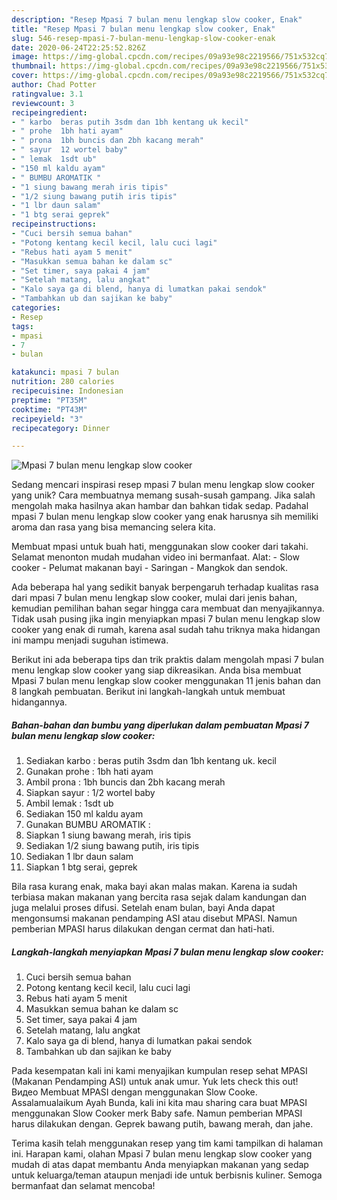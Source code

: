```yaml
---
description: "Resep Mpasi 7 bulan menu lengkap slow cooker, Enak"
title: "Resep Mpasi 7 bulan menu lengkap slow cooker, Enak"
slug: 546-resep-mpasi-7-bulan-menu-lengkap-slow-cooker-enak
date: 2020-06-24T22:25:52.826Z
image: https://img-global.cpcdn.com/recipes/09a93e98c2219566/751x532cq70/mpasi-7-bulan-menu-lengkap-slow-cooker-foto-resep-utama.jpg
thumbnail: https://img-global.cpcdn.com/recipes/09a93e98c2219566/751x532cq70/mpasi-7-bulan-menu-lengkap-slow-cooker-foto-resep-utama.jpg
cover: https://img-global.cpcdn.com/recipes/09a93e98c2219566/751x532cq70/mpasi-7-bulan-menu-lengkap-slow-cooker-foto-resep-utama.jpg
author: Chad Potter
ratingvalue: 3.1
reviewcount: 3
recipeingredient:
- " karbo  beras putih 3sdm dan 1bh kentang uk kecil"
- " prohe  1bh hati ayam"
- " prona  1bh buncis dan 2bh kacang merah"
- " sayur  12 wortel baby"
- " lemak  1sdt ub"
- "150 ml kaldu ayam"
- " BUMBU AROMATIK "
- "1 siung bawang merah iris tipis"
- "1/2 siung bawang putih iris tipis"
- "1 lbr daun salam"
- "1 btg serai geprek"
recipeinstructions:
- "Cuci bersih semua bahan"
- "Potong kentang kecil kecil, lalu cuci lagi"
- "Rebus hati ayam 5 menit"
- "Masukkan semua bahan ke dalam sc"
- "Set timer, saya pakai 4 jam"
- "Setelah matang, lalu angkat"
- "Kalo saya ga di blend, hanya di lumatkan pakai sendok"
- "Tambahkan ub dan sajikan ke baby"
categories:
- Resep
tags:
- mpasi
- 7
- bulan

katakunci: mpasi 7 bulan 
nutrition: 280 calories
recipecuisine: Indonesian
preptime: "PT35M"
cooktime: "PT43M"
recipeyield: "3"
recipecategory: Dinner

---
```



![Mpasi 7 bulan menu lengkap slow cooker](https://img-global.cpcdn.com/recipes/09a93e98c2219566/751x532cq70/mpasi-7-bulan-menu-lengkap-slow-cooker-foto-resep-utama.jpg)

Sedang mencari inspirasi resep mpasi 7 bulan menu lengkap slow cooker yang unik? Cara membuatnya memang susah-susah gampang. Jika salah mengolah maka hasilnya akan hambar dan bahkan tidak sedap. Padahal mpasi 7 bulan menu lengkap slow cooker yang enak harusnya sih memiliki aroma dan rasa yang bisa memancing selera kita.

Membuat mpasi untuk buah hati, menggunakan slow cooker dari takahi. Selamat menonton mudah mudahan video ini bermanfaat. Alat: - Slow cooker - Pelumat makanan bayi - Saringan - Mangkok dan sendok.

Ada beberapa hal yang sedikit banyak berpengaruh terhadap kualitas rasa dari mpasi 7 bulan menu lengkap slow cooker, mulai dari jenis bahan, kemudian pemilihan bahan segar hingga cara membuat dan menyajikannya. Tidak usah pusing jika ingin menyiapkan mpasi 7 bulan menu lengkap slow cooker yang enak di rumah, karena asal sudah tahu triknya maka hidangan ini mampu menjadi suguhan istimewa.


Berikut ini ada beberapa tips dan trik praktis dalam mengolah mpasi 7 bulan menu lengkap slow cooker yang siap dikreasikan. Anda bisa membuat Mpasi 7 bulan menu lengkap slow cooker menggunakan 11 jenis bahan dan 8 langkah pembuatan. Berikut ini langkah-langkah untuk membuat hidangannya.

<!--inarticleads1-->

##### Bahan-bahan dan bumbu yang diperlukan dalam pembuatan Mpasi 7 bulan menu lengkap slow cooker:

1. Sediakan  karbo : beras putih 3sdm dan 1bh kentang uk. kecil
1. Gunakan  prohe : 1bh hati ayam
1. Ambil  prona : 1bh buncis dan 2bh kacang merah
1. Siapkan  sayur : 1/2 wortel baby
1. Ambil  lemak : 1sdt ub
1. Sediakan 150 ml kaldu ayam
1. Gunakan  BUMBU AROMATIK :
1. Siapkan 1 siung bawang merah, iris tipis
1. Sediakan 1/2 siung bawang putih, iris tipis
1. Sediakan 1 lbr daun salam
1. Siapkan 1 btg serai, geprek


Bila rasa kurang enak, maka bayi akan malas makan. Karena ia sudah terbiasa makan makanan yang bercita rasa sejak dalam kandungan dan juga melalui proses difusi. Setelah enam bulan, bayi Anda dapat mengonsumsi makanan pendamping ASI atau disebut MPASI. Namun pemberian MPASI harus dilakukan dengan cermat dan hati-hati. 

<!--inarticleads2-->

##### Langkah-langkah menyiapkan Mpasi 7 bulan menu lengkap slow cooker:

1. Cuci bersih semua bahan
1. Potong kentang kecil kecil, lalu cuci lagi
1. Rebus hati ayam 5 menit
1. Masukkan semua bahan ke dalam sc
1. Set timer, saya pakai 4 jam
1. Setelah matang, lalu angkat
1. Kalo saya ga di blend, hanya di lumatkan pakai sendok
1. Tambahkan ub dan sajikan ke baby


Pada kesempatan kali ini kami menyajikan kumpulan resep sehat MPASI (Makanan Pendamping ASI) untuk anak umur. Yuk lets check this out! Видео Membuat MPASI dengan menggunakan Slow Cooke. Assalamualaikum Ayah Bunda, kali ini kita mau sharing cara buat MPASI menggunakan Slow Cooker merk Baby safe. Namun pemberian MPASI harus dilakukan dengan. Geprek bawang putih, bawang merah, dan jahe. 

Terima kasih telah menggunakan resep yang tim kami tampilkan di halaman ini. Harapan kami, olahan Mpasi 7 bulan menu lengkap slow cooker yang mudah di atas dapat membantu Anda menyiapkan makanan yang sedap untuk keluarga/teman ataupun menjadi ide untuk berbisnis kuliner. Semoga bermanfaat dan selamat mencoba!
